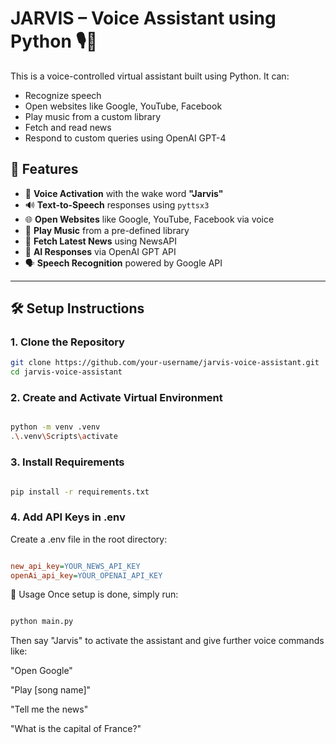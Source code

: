# JARVIS – Voice Assistant using Python 🎙️🤖

This is a voice-controlled virtual assistant built using Python. It can:
- Recognize speech
- Open websites like Google, YouTube, Facebook
- Play music from a custom library
- Fetch and read news
- Respond to custom queries using OpenAI GPT-4

## 🎯 Features

- 🎤 **Voice Activation** with the wake word **"Jarvis"**
- 🔊 **Text-to-Speech** responses using `pyttsx3`
- 🌐 **Open Websites** like Google, YouTube, Facebook via voice
- 🎵 **Play Music** from a pre-defined library
- 📰 **Fetch Latest News** using NewsAPI
- 🤖 **AI Responses** via OpenAI GPT API
- 🗣️ **Speech Recognition** powered by Google API

---

## 🛠️ Setup Instructions

### 1. Clone the Repository

```bash
git clone https://github.com/your-username/jarvis-voice-assistant.git
cd jarvis-voice-assistant
```

### 2. Create and Activate Virtual Environment

```bash

python -m venv .venv
.\.venv\Scripts\activate
```

### 3. Install Requirements

```bash

pip install -r requirements.txt
```

### 4. Add API Keys in .env

Create a .env file in the root directory:

```ini

new_api_key=YOUR_NEWS_API_KEY
openAi_api_key=YOUR_OPENAI_API_KEY
```

🚀 Usage
Once setup is done, simply run:

```bash

python main.py
```

Then say "Jarvis" to activate the assistant and give further voice commands like:

"Open Google"

"Play [song name]"

"Tell me the news"

"What is the capital of France?"


